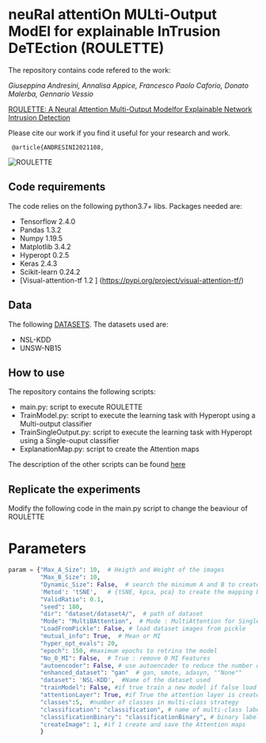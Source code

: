 # neuRal attentiOn MULti-Output ModEl for explainable InTrusion DeTEction  (ROULETTE)


The repository contains code refered to the work:

_Giuseppina Andresini, Annalisa Appice, Francesco Paolo Caforio, Donato Malerba, Gennario Vessio_

[ROULETTE: A Neural Attention Multi-Output Modelfor Explainable Network Intrusion Detection]() 

Please cite our work if you find it useful for your research and work.
```
 @article{ANDRESINI2021108,

```

![ROULETTE]()

## Code requirements
The code relies on the following python3.7+ libs.
Packages needed are:
* Tensorflow 2.4.0
* Pandas 1.3.2
* Numpy 1.19.5
* Matplotlib 3.4.2
* Hyperopt 0.2.5
* Keras 2.4.3
* Scikit-learn 0.24.2
* [Visual-attention-tf 1.2 ] (https://pypi.org/project/visual-attention-tf/)


## Data
The following [DATASETS](https://drive.google.com/drive/folders/15IYzxZLt8C02kQ13sqPDCGXuJeQobP8N?usp=sharing).
The datasets used are:
* NSL-KDD
* UNSW-NB15


## How to use

The repository contains the following scripts:
* main.py:  script to execute ROULETTE
* TrainModel.py: script to execute the learning task with Hyperopt using a Multi-output classifier
* TrainSingleOutput.py: script to execute the learning task with Hyperopt using a Single-ouput classifier
* ExplanationMap.py: script to create the Attention maps

The description of the other scripts can be found [here](https://github.com/Kyanji/MAGNETO/)

## Replicate the experiments
Modify the following code in the main.py script to change the beaviour of ROULETTE

# Parameters
```python
param = {"Max_A_Size": 10,  # Heigth and Weight of the images
         "Max_B_Size": 10, 
         "Dynamic_Size": False,  # search the minimum A and B to create 0 Collisions
         'Metod': 'tSNE',   # {tSNE, kpca, pca} to create the mapping between examples and images 
         "ValidRatio": 0.1, 
         "seed": 180,
         "dir": "dataset/dataset4/",  # path of dataset
         "Mode": "MultiBAttention",  # Mode : MultiAttention for Single Output, MultiBAttention is the multi-output
         "LoadFromPickle": False, # load dataset images from pickle
         "mutual_info": True,  # Mean or MI
         "hyper_opt_evals": 20, 
         "epoch": 150, #maximum epochs to retrina the model
         "No_0_MI": False,  # True : remove 0 MI Features
         "autoencoder": False, # use autoencoder to reduce the number of features
         "enhanced_dataset": "gan"  # gan, smote, adasyn, ""None""
         "dataset": 'NSL-KDD',  #Name of the dataset used
         "trainModel": False, #if true train a new model if false load a pretrained model
         "attentionLayer": True, #if True the attention layer is created, otherwise a model without Attention layer is created
         "classes":5,  #number of classes in multi-class strategy
         "classification": "classification", # name of multi-class label column 
         "classificationBinary": "classificationBinary", # binary label column  
         "createImage": 1, #if 1 create and save the Attention maps
         }
```








